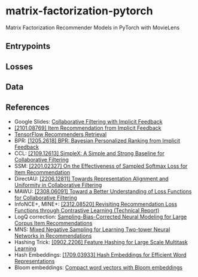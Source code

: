 # matrix-factorization-pytorch

Matrix Factorization Recommender Models in PyTorch with MovieLens

## Entrypoints

## Losses

## Data

## References

- Google Slides: [Collaborative Filtering with Implicit Feedback](https://docs.google.com/presentation/d/15nLFgmkSEJPXkhLiXExXDByV_lot7bdHAhtqX_qLp7w/)
- [[2101.08769] Item Recommendation from Implicit Feedback](https://arxiv.org/abs/2101.08769)
- [TensorFlow Recommenders Retrieval](https://www.tensorflow.org/recommenders/api_docs/python/tfrs/tasks/Retrieval)
- BPR: [[1205.2618] BPR: Bayesian Personalized Ranking from Implicit Feedback](https://arxiv.org/abs/1205.2618)
- CCL: [[2109.12613] SimpleX: A Simple and Strong Baseline for Collaborative Filtering](https://arxiv.org/abs/2109.12613)
- SSM: [[2201.02327] On the Effectiveness of Sampled Softmax Loss for Item Recommendation](https://arxiv.org/abs/2201.02327)
- DirectAU: [[2206.12811] Towards Representation Alignment and Uniformity in Collaborative Filtering](https://arxiv.org/abs/2206.12811)
- MAWU: [[2308.06091] Toward a Better Understanding of Loss Functions for Collaborative Filtering](https://arxiv.org/abs/2308.06091)
- InfoNCE+, MINE+: [[2312.08520] Revisiting Recommendation Loss Functions through Contrastive Learning (Technical Report)](https://arxiv.org/abs/2312.08520)
- LogQ correction: [Sampling-Bias-Corrected Neural Modeling for Large Corpus Item Recommendations](https://research.google/pubs/sampling-bias-corrected-neural-modeling-for-large-corpus-item-recommendations/)
- MNS: [Mixed Negative Sampling for Learning Two-tower Neural Networks in Recommendations](https://research.google/pubs/mixed-negative-sampling-for-learning-two-tower-neural-networks-in-recommendations/)
- Hashing Trick: [[0902.2206] Feature Hashing for Large Scale Multitask Learning](https://arxiv.org/abs/0902.2206)
- Hash Embeddings: [[1709.03933] Hash Embeddings for Efficient Word Representations](https://arxiv.org/abs/1709.03933)
- Bloom embeddings: [Compact word vectors with Bloom embeddings](https://explosion.ai/blog/bloom-embeddings)
